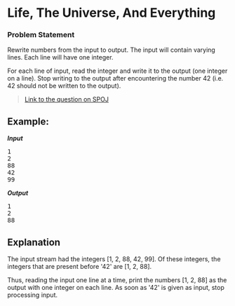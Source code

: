 
# Life, The Universe, And Everything

### Problem Statement 
Rewrite numbers from the input to output. The input will contain varying lines. Each line will have one integer. 

For each line of input, read the integer and write it to the output (one integer on a line). Stop writing to the output after encountering the number 42 (i.e. 42 should not be written to the output).

> [Link to the question on SPOJ](https://www.spoj.com/problems/TEST/)

## Example:
***Input***
<pre>
1
2
88
42
99
</pre>


***Output***
<pre>
1
2
88
</pre>

## Explanation
The input stream had the integers [1, 2, 88, 42, 99]. Of these integers, the integers that are present before '42' are [1, 2, 88]. 

Thus, reading the input one line at a time, print the numbers [1, 2, 88] as the output with one integer on each line. As soon as '42' is given as input, stop processing input.